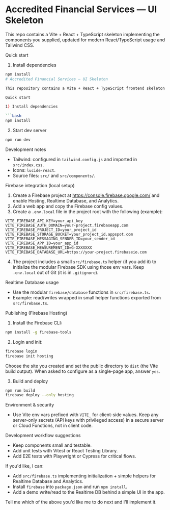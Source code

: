 # Accredited Financial Services — UI Skeleton

This repo contains a Vite + React + TypeScript skeleton implementing the components you supplied, updated for modern React/TypeScript usage and Tailwind CSS.

Quick start

1. Install dependencies

```bash
npm install
# Accredited Financial Services — UI Skeleton

This repository contains a Vite + React + TypeScript frontend skeleton built with Tailwind CSS and modular components.

Quick start

1) Install dependencies

```bash
npm install
```

2) Start dev server

```bash
npm run dev
```

Development notes
- Tailwind: configured in `tailwind.config.js` and imported in `src/index.css`.
- Icons: `lucide-react`.
- Source files: `src/` and `src/components/`.

Firebase integration (local setup)

1. Create a Firebase project at https://console.firebase.google.com/ and enable Hosting, Realtime Database, and Analytics.
2. Add a web app and copy the Firebase config values.
3. Create a `.env.local` file in the project root with the following (example):

```env
VITE_FIREBASE_API_KEY=your_api_key
VITE_FIREBASE_AUTH_DOMAIN=your-project.firebaseapp.com
VITE_FIREBASE_PROJECT_ID=your_project_id
VITE_FIREBASE_STORAGE_BUCKET=your_project_id.appspot.com
VITE_FIREBASE_MESSAGING_SENDER_ID=your_sender_id
VITE_FIREBASE_APP_ID=your_app_id
VITE_FIREBASE_MEASUREMENT_ID=G-XXXXXXX
VITE_FIREBASE_DATABASE_URL=https://your-project.firebaseio.com
```

4. The project includes a small `src/firebase.ts` helper (if you add it) to initialize the modular Firebase SDK using those env vars. Keep `.env.local` out of Git (it is in `.gitignore`).

Realtime Database usage
- Use the modular `firebase/database` functions in `src/firebase.ts`.
- Example: read/writes wrapped in small helper functions exported from `src/firebase.ts`.

Publishing (Firebase Hosting)

1. Install the Firebase CLI:

```bash
npm install -g firebase-tools
```

2. Login and init:

```bash
firebase login
firebase init hosting
```

Choose the site you created and set the public directory to `dist` (the Vite build output). When asked to configure as a single-page app, answer `yes`.

3. Build and deploy

```bash
npm run build
firebase deploy --only hosting
```

Environment & security
- Use Vite env vars prefixed with `VITE_` for client-side values. Keep any server-only secrets (API keys with privileged access) in a secure server or Cloud Functions, not in client code.

Development workflow suggestions
- Keep components small and testable.
- Add unit tests with Vitest or React Testing Library.
- Add E2E tests with Playwright or Cypress for critical flows.

If you'd like, I can:
- Add `src/firebase.ts` implementing initialization + simple helpers for Realtime Database and Analytics.
- Install `firebase` into `package.json` and run `npm install`.
- Add a demo write/read to the Realtime DB behind a simple UI in the app.

Tell me which of the above you'd like me to do next and I'll implement it.
